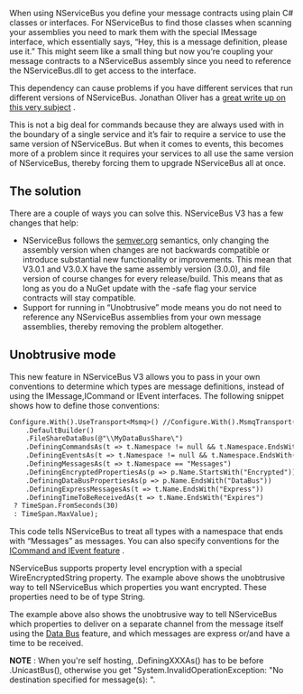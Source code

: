 <!--
title: "Unobtrusive Mode Messages"
tags: ""
summary: "When using NServiceBus you define your message contracts using plain C\# classes or interfaces. For NServiceBus to find those classes when scanning your assemblies you need to mark them with the special IMessage interface, which essentially says, “Hey, this is a message definition, please use it.” This might seem like a small thing but now you’re coupling your message contracts to a NServiceBus assembly since you need to reference the NServiceBus.dll to get access to the interface."
-->

When using NServiceBus you define your message contracts using plain C\# classes or interfaces. For NServiceBus to find those classes when scanning your assemblies you need to mark them with the special IMessage interface, which essentially says, “Hey, this is a message definition, please use it.” This might seem like a small thing but now you’re coupling your message contracts to a NServiceBus assembly since you need to reference the NServiceBus.dll to get access to the interface.

This dependency can cause problems if you have different services that run different versions of NServiceBus. Jonathan Oliver has a [great write up on this very subject](http://blog.jonathanoliver.com/2010/09/nservicebus-distributing-event-schemacontract/)
.

This is not a big deal for commands because they are always used with in the boundary of a single service and it’s fair to require a service to use the same version of NServiceBus. But when it comes to events, this becomes more of a problem since it requires your services to all use the same version of NServiceBus, thereby forcing them to upgrade NServiceBus all at once.

The solution
------------

There are a couple of ways you can solve this. NServiceBus V3 has a few changes that help:

-   NServiceBus follows the [semver.org](http://semver.org/) semantics,
    only changing the assembly version when changes are not backwards
    compatible or introduce substantial new functionality or
    improvements. This mean that V3.0.1 and V3.0.X have the same
    assembly version (3.0.0), and file version of course changes for
    every release/build. This means that as long as you do a NuGet
    update with the -safe flag your service contracts will stay
    compatible.
-   Support for running in “Unobtrusive” mode means you do not need to
    reference any NServiceBus assemblies from your own message
    assemblies, thereby removing the problem altogether.

Unobtrusive mode
----------------

This new feature in NServiceBus V3 allows you to pass in your own conventions to determine which types are message definitions, instead of using the IMessage,ICommand or IEvent interfaces. The following snippet shows how to define those conventions:


```txt
Configure.With().UseTransport<Msmq>() //Configure.With().MsmqTransport() in V 3
    .DefaultBuilder()
    .FileShareDataBus(@"\\MyDataBusShare\")
    .DefiningCommandsAs(t => t.Namespace != null && t.Namespace.EndsWith("Commands"))
    .DefiningEventsAs(t => t.Namespace != null && t.Namespace.EndsWith("Events"))
    .DefiningMessagesAs(t => t.Namespace == "Messages")
    .DefiningEncryptedPropertiesAs(p => p.Name.StartsWith("Encrypted"))
    .DefiningDataBusPropertiesAs(p => p.Name.EndsWith("DataBus"))
    .DefiningExpressMessagesAs(t => t.Name.EndsWith("Express"))
    .DefiningTimeToBeReceivedAs(t => t.Name.EndsWith("Expires")
 ? TimeSpan.FromSeconds(30)
 : TimeSpan.MaxValue);
```

 This code tells NServiceBus to treat all types with a namespace that ends with “Messages” as messages. You can also specify conventions for the [ICommand and IEvent feature](introducing-ievent-and-icommand.md) .

NServiceBus supports property level encryption with a special WireEncryptedString property. The example above shows the unobtrusive way to tell NServiceBus which properties you want encrypted. These properties need to be of type String.

The example above also shows the unobtrusive way to tell NServiceBus which properties to deliver on a separate channel from the message itself using the [Data Bus](https://github.com/NServiceBus/NServiceBus/tree/master/Samples/DataBus) feature, and which messages are express or/and have a time to be received.

**NOTE** : When you're self hosting, .DefiningXXXAs() has to be before
.UnicastBus(), otherwise you get "System.InvalidOperationException: "No destination specified for message(s): <message type name>".

